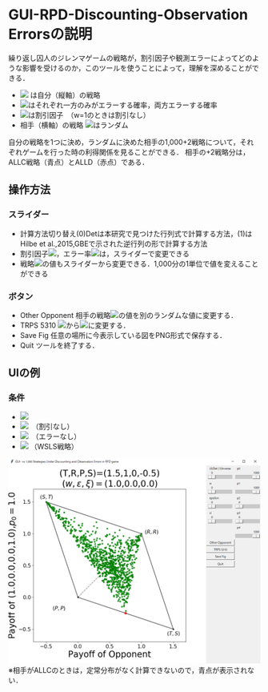 # GUI-RPD-Discounting-Observation Errorsの説明
繰り返し囚人のジレンマゲームの戦略が，割引因子や観測エラーによってどのような影響を受けるのか，このツールを使うことによって，理解を深めることができる．

- <img src="https://latex.codecogs.com/gif.latex?{\bf%20p}=(p_1,p_2,p_3,p_4),p_0"> は自分（縦軸）の戦略
- <img src="https://latex.codecogs.com/gif.latex?\epsilon,\xi">はそれぞれ一方のみがエラーする確率，両方エラーする確率
- <img src="https://latex.codecogs.com/gif.latex?w">は割引因子　（w=1のときは割引なし）
- 相手（横軸）の戦略 <img src="https://latex.codecogs.com/gif.latex?{\bf%20q}">はランダム

自分の戦略を1つに決め，ランダムに決めた相手の1,000+2戦略について，それぞれゲームを行った時の利得関係を見ることができる．
相手の+2戦略分は，ALLC戦略（青点）とALLD（赤点）である．
## 操作方法
### スライダー
- 計算方法切り替え(0)Detは本研究で見つけた行列式で計算する方法，(1)はHilbe et al.,2015,GBEで示された逆行列の形で計算する方法
- 割引因子<img src="https://latex.codecogs.com/gif.latex?w">，エラー率<img src="https://latex.codecogs.com/gif.latex?\epsilon,\xi">は，スライダーで変更できる
- 戦略<img src="https://latex.codecogs.com/gif.latex?{\bf%20p}=(p_1,p_2,p_3,p_4),p_0=1">の値もスライダーから変更できる．1,000分の1単位で値を変えることができる
### ボタン
- Other Opponent
相手の戦略<img src="https://latex.codecogs.com/gif.latex?{\bf%20q}">の値を別のランダムな値に変更する．
- TRPS 5310
<img src="https://latex.codecogs.com/gif.latex?(T,R,P,S)=(1.5,1,0,-0.5)">から<img src="https://latex.codecogs.com/gif.latex?(T,R,P,S)=(5,3,1,0)">に変更する．
- Save Fig
任意の場所に今表示している図をPNG形式で保存する．
- Quit
ツールを終了する．

## UIの例
### 条件
- <img src="https://latex.codecogs.com/gif.latex?(T,R,P,S)=(1.5,1,0,-0.5)">
- <img src="https://latex.codecogs.com/gif.latex?w=1">　（割引なし）
- <img src="https://latex.codecogs.com/gif.latex?%28%5Cepsilon%2C%5Cxi%29%3D%280%2C0%29">　（エラーなし）
- <img src="https://latex.codecogs.com/gif.latex?{\bf%20p}=(1,0,0,1),%20p_0=1"> （WSLS戦略）

![wsls strategy](https://github.com/azm17/RPD/blob/master/wsls.PNG "wsls")
※相手がALLCのときは，定常分布がなく計算できないので，青点が表示されない．
